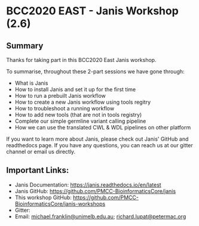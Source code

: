 # BCC2020 EAST - Janis Workshop (2.6)

## Summary

Thanks for taking part in this BCC2020 East Janis workshop. 

To summarise, throughout these 2-part sessions we have gone through:

- What is Janis
- How to install Janis and set it up for the first time
- How to run a prebuilt Janis workflow
- How to create a new Janis workflow using tools regitry
- How to troubleshoot a running workflow
- How to add new tools (that are not in tools registry) 
- Complete our simple germline variant calling pipeline
- How we can use the translated CWL & WDL pipelines on other platform

If you want to learn more about Janis, please check out Janis' GitHub and readthedocs page. If you have any questions, you can reach us at our gitter channel or email us directly. 

## Important Links:

- Janis Documentation: https://janis.readthedocs.io/en/latest
- Janis GitHub: https://github.com/PMCC-BioinformaticsCore/janis
- This workshop GitHub: https://github.com/PMCC-BioinformaticsCore/janis-workshops
- Gitter: 
- Email: michael.franklin@unimelb.edu.au; richard.lupat@petermac.org